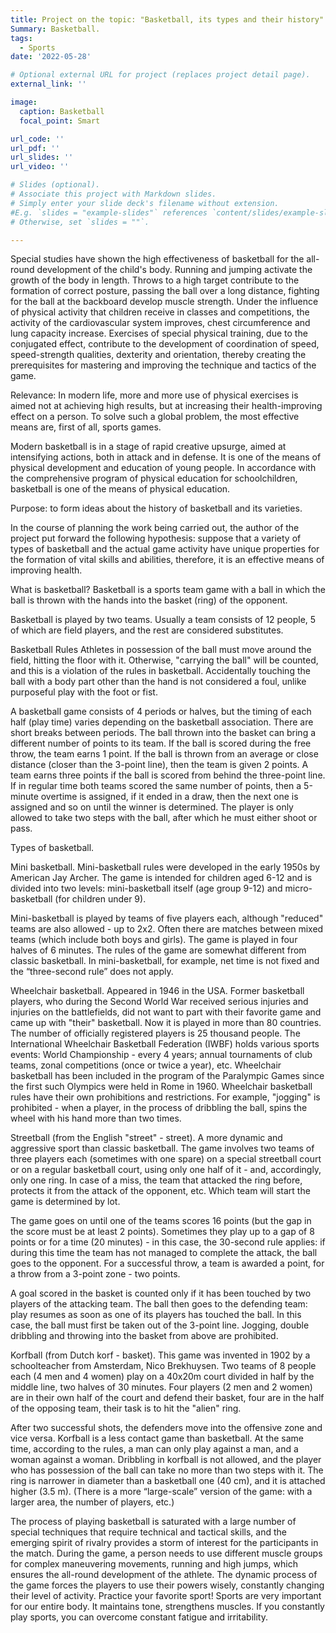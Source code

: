 ```yaml
---
title: Project on the topic: "Basketball, its types and their history"
Summary: Basketball.
tags:
  - Sports
date: '2022-05-28'

# Optional external URL for project (replaces project detail page).
external_link: ''

image:
  caption: Basketball
  focal_point: Smart

url_code: ''
url_pdf: ''
url_slides: ''
url_video: ''

# Slides (optional).
# Associate this project with Markdown slides.
# Simply enter your slide deck's filename without extension.
#E.g. `slides = "example-slides"` references `content/slides/example-slides.md`.
# Otherwise, set `slides = ""`.

---
```


Special studies have shown the high effectiveness of basketball for the all-round development of the child's body. Running and jumping activate the growth of the body in length. Throws to a high target contribute to the formation of correct posture, passing the ball over a long distance, fighting for the ball at the backboard develop muscle strength. Under the influence of physical activity that children receive in classes and competitions, the activity of the cardiovascular system improves, chest circumference and lung capacity increase.
Exercises of special physical training, due to the conjugated effect, contribute to the development of coordination of speed, speed-strength qualities, dexterity and orientation, thereby creating the prerequisites for mastering and improving the technique and tactics of the game.

Relevance: In modern life, more and more use of physical exercises is aimed not at achieving high results, but at increasing their health-improving effect on a person. To solve such a global problem, the most effective means are, first of all, sports games.

Modern basketball is in a stage of rapid creative upsurge, aimed at intensifying actions, both in attack and in defense. It is one of the means of physical development and education of young people. In accordance with the comprehensive program of physical education for schoolchildren, basketball is one of the means of physical education.

Purpose: to form ideas about the history of basketball and its varieties.

In the course of planning the work being carried out, the author of the project put forward the following hypothesis: suppose that a variety of types of basketball and the actual game activity have unique properties for the formation of vital skills and abilities, therefore, it is an effective means of improving health.

What is basketball?
Basketball is a sports team game with a ball in which the ball is thrown with the hands into the basket (ring) of the opponent.

Basketball is played by two teams. Usually a team consists of 12 people, 5 of which are field players, and the rest are considered substitutes.

Basketball Rules
Athletes in possession of the ball must move around the field, hitting the floor with it. Otherwise, "carrying the ball" will be counted, and this is a violation of the rules in basketball. Accidentally touching the ball with a body part other than the hand is not considered a foul, unlike purposeful play with the foot or fist.

A basketball game consists of 4 periods or halves, but the timing of each half (play time) varies depending on the basketball association. There are short breaks between periods. The ball thrown into the basket can bring a different number of points to its team. If the ball is scored during the free throw, the team earns 1 point. If the ball is thrown from an average or close distance (closer than the 3-point line), then the team is given 2 points.
A team earns three points if the ball is scored from behind the three-point line. If in regular time both teams scored the same number of points, then a 5-minute overtime is assigned, if it ended in a draw, then the next one is assigned and so on until the winner is determined. The player is only allowed to take two steps with the ball, after which he must either shoot or pass.

Types of basketball.

Mini basketball. Mini-basketball rules were developed in the early 1950s by American Jay Archer. The game is intended for children aged 6-12 and is divided into two levels: mini-basketball itself (age group 9-12) and micro-basketball (for children under 9).

Mini-basketball is played by teams of five players each, although "reduced" teams are also allowed - up to 2x2. Often there are matches between mixed teams (which include both boys and girls). The game is played in four halves of 6 minutes. The rules of the game are somewhat different from classic basketball. In mini-basketball, for example, net time is not fixed and the “three-second rule” does not apply.

Wheelchair basketball. Appeared in 1946 in the USA. Former basketball players, who during the Second World War received serious injuries and injuries on the battlefields, did not want to part with their favorite game and came up with "their" basketball. Now it is played in more than 80 countries. The number of officially registered players is 25 thousand people.
The International Wheelchair Basketball Federation (IWBF) holds various sports events: World Championship - every 4 years; annual tournaments of club teams, zonal competitions (once or twice a year), etc. Wheelchair basketball has been included in the program of the Paralympic Games since the first such Olympics were held in Rome in 1960. Wheelchair basketball rules have their own prohibitions and restrictions. For example, "jogging" is prohibited - when a player, in the process of dribbling the ball, spins the wheel with his hand more than two times.

Streetball (from the English "street" - street). A more dynamic and aggressive sport than classic basketball. The game involves two teams of three players each (sometimes with one spare) on a special streetball court or on a regular basketball court, using only one half of it - and, accordingly, only one ring. In case of a miss, the team that attacked the ring before, protects it from the attack of the opponent, etc. Which team will start the game is determined by lot.

The game goes on until one of the teams scores 16 points (but the gap in the score must be at least 2 points). Sometimes they play up to a gap of 8 points or for a time (20 minutes) - in this case, the 30-second rule applies: if during this time the team has not managed to complete the attack, the ball goes to the opponent. For a successful throw, a team is awarded a point, for a throw from a 3-point zone - two points.

A goal scored in the basket is counted only if it has been touched by two players of the attacking team. The ball then goes to the defending team: play resumes as soon as one of its players has touched the ball. In this case, the ball must first be taken out of the 3-point line. Jogging, double dribbling and throwing into the basket from above are prohibited.

Korfball (from Dutch korf - basket). This game was invented in 1902 by a schoolteacher from Amsterdam, Nico Brekhuysen. Two teams of 8 people each (4 men and 4 women) play on a 40x20m court divided in half by the middle line, two halves of 30 minutes. Four players (2 men and 2 women) are in their own half of the court and defend their basket, four are in the half of the opposing team, their task is to hit the "alien" ring.

After two successful shots, the defenders move into the offensive zone and vice versa. Korfball is a less contact game than basketball. At the same time, according to the rules, a man can only play against a man, and a woman against a woman. Dribbling in korfball is not allowed, and the player who has possession of the ball can take no more than two steps with it. The ring is narrower in diameter than a basketball one (40 cm), and it is attached higher (3.5 m). (There is a more “large-scale” version of the game: with a larger area, the number of players, etc.)

The process of playing basketball is saturated with a large number of special techniques that require technical and tactical skills, and the emerging spirit of rivalry provides a storm of interest for the participants in the match. During the game, a person needs to use different muscle groups for complex maneuvering movements, running and high jumps, which ensures the all-round development of the athlete. The dynamic process of the game forces the players to use their powers wisely, constantly changing their level of activity.
Practice your favorite sport!
Sports are very important for our entire body. It maintains tone, strengthens muscles. If you constantly play sports, you can overcome constant fatigue and irritability.
